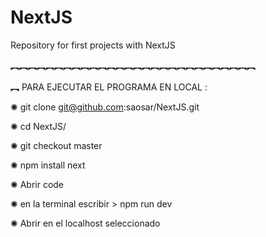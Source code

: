 # NextJS
Repository for first projects with NextJS


︻︻︻︻︻︻︻︻︻︻︻︻︻︻︻︻︻︻︻︻︻︻︻︻︻︻︻︻

︻ PARA EJECUTAR EL PROGRAMA EN LOCAL :

✺ git clone git@github.com:saosar/NextJS.git

✺ cd NextJS/

✺ git checkout master

✺ npm install next

✺ Abrir code

✺ en la terminal escribir > npm run dev

✺ Abrir en el localhost seleccionado
